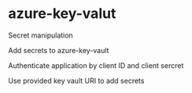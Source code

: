 # azure-key-valut
Secret manipulation

Add secrets to azure-key-vault

Authenticate application by client ID and client sercret

Use provided key vault URI to add secrets
